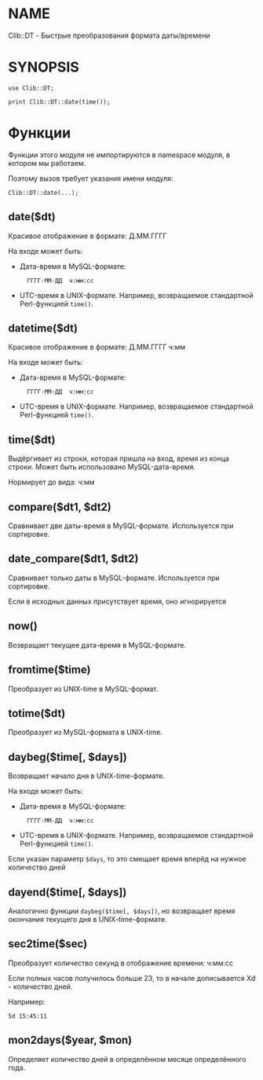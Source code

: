 # NAME

Clib::DT - Быстрые преобразования формата даты/времени

# SYNOPSIS

    use Clib::DT;
    
    print Clib::DT::date(time());

# Функции

Функции этого модуля не импортируются в namespace модуля, в котором мы работаем.

Поэтому вызов требует указания имени модуля:

    Clib::DT::date(...);

## date($dt)

Красивое отображение в формате: Д.ММ.ГГГГ

На входе может быть:

- Дата-время в MySQL-формате:

        ГГГГ-ММ-ДД  ч:мм:cc

- UTC-время в UNIX-формате. Например, возвращаемое стандартной Perl-функцией `time()`.

## datetime($dt)

Красивое отображение в формате: Д.ММ.ГГГГ ч:мм

На входе может быть:

- Дата-время в MySQL-формате:

        ГГГГ-ММ-ДД  ч:мм:cc

- UTC-время в UNIX-формате. Например, возвращаемое стандартной Perl-функцией `time()`.

## time($dt)

Выдёргивает из строки, которая пришла на вход, время из конца строки. Может быть использовано MySQL-дата-время.

Нормирует до вида: ч:мм

## compare($dt1, $dt2)

Сравнивает две даты-время в MySQL-формате. Используется при сортировке.

## date\_compare($dt1, $dt2)

Сравнивает только даты в MySQL-формате. Используется при сортировке.

Если в исходных данных присутствует время, оно игнорируется

## now()

Возвращает текущее дата-время в MySQL-формате.

## fromtime($time)

Преобразует из UNIX-time в MySQL-формат.

## totime($dt)

Преобразует из MySQL-формата в UNIX-time.

## daybeg($time\[, $days\])

Возвращает начало дня в UNIX-time-формате.

На входе может быть:

- Дата-время в MySQL-формате:

        ГГГГ-ММ-ДД  ч:мм:cc

- UTC-время в UNIX-формате. Например, возвращаемое стандартной Perl-функцией `time()`.

Если указан параметр `$days`, то это смещает время вперёд на нужное количество дней

## dayend($time\[, $days\])

Аналогично функции `daybeg($time[, $days])`, но возвращает время окончания текущего дня в UNIX-time-формате.

## sec2time($sec)

Преобразует количество секунд в отображение времени: ч:мм:сс

Если полных часов получилось больше 23, то в начале дописывается Xd - количество дней.

Например:

    5d 15:45:11

## mon2days($year, $mon)

Определяет количество дней в определённом месяце определённого года.
